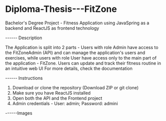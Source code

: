 # Diploma-Thesis---FitZone
Bachelor's Degree Project - Fitness Application using JavaSpring as a backend and ReactJS as frontend technology

------ Description

The Application is split into 2 parts - Users with role Admin have access to the FitZoneAdmin (API) and can manage the application's users and exercises, while users with role User have access only to the main part of the application - FitZone.
Users can update and track their fitness routine in an intuitive web UI
For more details, check the documentation



------ Instructions

1. Download or clone the repository (Download ZIP or git clone)
2. Make sure you have ReactJS installed
3. Open both the API and the Frontend project
4. Admin credentials - User: admin; Password: admini



------Images

